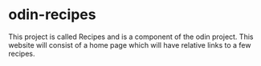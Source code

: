 # odin-recipes

This project is called Recipes and is a component of the odin project. This website will consist of a home page which will have relative links to a few recipes. 